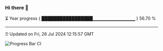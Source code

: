 ### Hi there 👋

⏳ Year progress { █████████████████▁▁▁▁▁▁▁▁▁▁▁▁▁ } 56.70 %

---

⏰ Updated on Fri, 26 Jul 2024 12:15:57 GMT

![Progress Bar CI](https://github.com/Shyam-Makwana/GitHub-Actions-Demo/workflows/Progress%20Bar%20CI/badge.svg)
